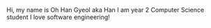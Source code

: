 Hi, my name is Oh Han Gyeol aka Han
I am year 2 Computer Science student
I love software engineering!
